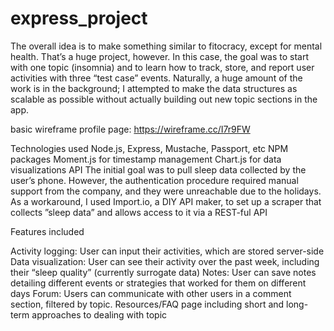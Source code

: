 # express_project

The overall idea is to make something similar to fitocracy, except for mental health.
That’s a huge project, however.
In this case, the goal was to start with one topic (insomnia) and to learn how to track, store, and report user activities with three “test case” events.
Naturally, a huge amount of the work is in the background; I attempted to make the data structures as scalable as possible without actually building out new topic sections in the app.


basic wireframe profile page: https://wireframe.cc/I7r9FW

Technologies used
Node.js, Express, Mustache, Passport, etc
NPM packages
Moment.js for timestamp management
Chart.js for data visualizations
API
The initial goal was to pull sleep data collected by the user’s phone. However, the authentication procedure required manual support from the company, and they were unreachable due to the holidays.
As a workaround, I used Import.io, a DIY API maker, to set up a scraper that collects ”sleep data” and allows access to it via a REST-ful API

Features included

Activity logging: User can input their activities, which are stored server-side
Data visualization: User can see their activity over the past week, including their “sleep quality” (currently surrogate data)
Notes: User can save notes detailing different events or strategies that worked for them on different days
Forum: Users can communicate with other users in a comment section, filtered by topic.
Resources/FAQ page including short and long-term approaches to dealing with topic
